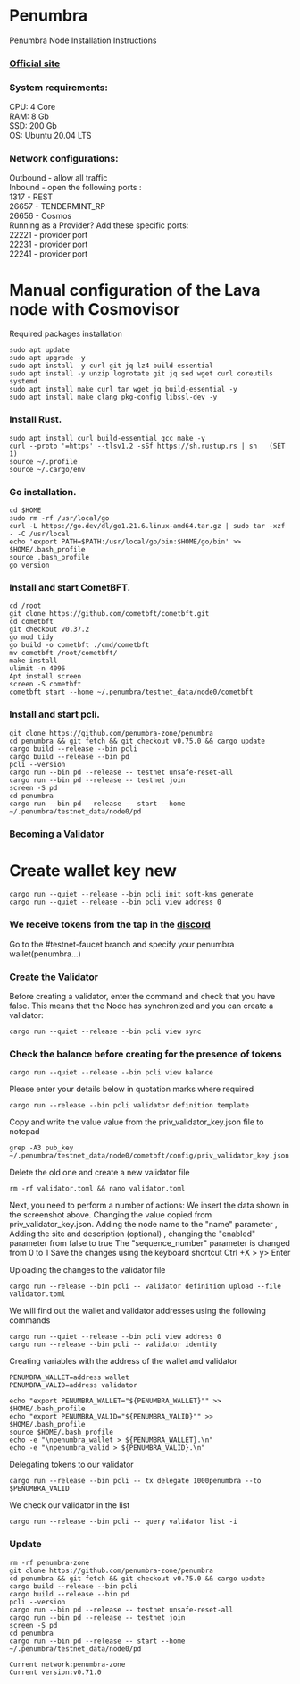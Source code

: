 # Penumbra

Penumbra Node Installation Instructions </br>
### [Official site](https://protocol.penumbra.zone/main/index.html)

### System requirements: </br>
CPU: 4 Core </br>
RAM: 8 Gb </br>
SSD: 200 Gb </br>
OS: Ubuntu 20.04 LTS </br>

### Network configurations: </br>
Outbound - allow all traffic </br>
Inbound - open the following ports :</br>
1317 - REST </br>
26657 - TENDERMINT_RP </br>
26656 - Cosmos </br>
Running as a Provider? Add these specific ports: </br>
22221 - provider port </br>
22231 - provider port </br>
22241 - provider port </br>
    
# Manual configuration of the Lava node with Cosmovisor
Required packages installation </br>
```
sudo apt update
sudo apt upgrade -y
sudo apt install -y curl git jq lz4 build-essential
sudo apt install -y unzip logrotate git jq sed wget curl coreutils systemd
sudo apt install make curl tar wget jq build-essential -y
sudo apt install make clang pkg-config libssl-dev -y 
```


### Install Rust.
```
sudo apt install curl build-essential gcc make -y
curl --proto '=https' --tlsv1.2 -sSf https://sh.rustup.rs | sh   (SET 1)
source ~/.profile
source ~/.cargo/env
```

### Go installation.
```
cd $HOME
sudo rm -rf /usr/local/go
curl -L https://go.dev/dl/go1.21.6.linux-amd64.tar.gz | sudo tar -xzf - -C /usr/local
echo 'export PATH=$PATH:/usr/local/go/bin:$HOME/go/bin' >> $HOME/.bash_profile
source .bash_profile
go version
```

### Install and start CometBFT.
```
cd /root
git clone https://github.com/cometbft/cometbft.git
cd cometbft
git checkout v0.37.2
go mod tidy
go build -o cometbft ./cmd/cometbft
mv cometbft /root/cometbft/
make install
ulimit -n 4096
Apt install screen
screen -S cometbft
cometbft start --home ~/.penumbra/testnet_data/node0/cometbft
```

### Install and start pcli.
```
git clone https://github.com/penumbra-zone/penumbra
cd penumbra && git fetch && git checkout v0.75.0 && cargo update
cargo build --release --bin pcli
cargo build --release --bin pd
pcli --version
cargo run --bin pd --release -- testnet unsafe-reset-all
cargo run --bin pd --release -- testnet join
screen -S pd
cd penumbra
cargo run --bin pd --release -- start --home ~/.penumbra/testnet_data/node0/pd
```

### Becoming a Validator

# Create wallet key new
```
cargo run --quiet --release --bin pcli init soft-kms generate
cargo run --quiet --release --bin pcli view address 0
```

### We receive tokens from the tap in the [discord](https://discord.gg/YSkrnprKMk)

Go to the #testnet-faucet branch and specify your penumbra wallet(penumbra...)

### Create the Validator

Before creating a validator, enter the command and check that you have false. This means that the Node has synchronized and you can create a validator:
```
cargo run --quiet --release --bin pcli view sync
```

### Check the balance before creating for the presence of tokens
```
cargo run --quiet --release --bin pcli view balance
```

Please enter your details below in quotation marks where required

```
cargo run --release --bin pcli validator definition template
```
Copy and write the value value from the priv_validator_key.json file to notepad
```
grep -A3 pub_key ~/.penumbra/testnet_data/node0/cometbft/config/priv_validator_key.json
```
Delete the old one and create a new validator file
```
rm -rf validator.toml && nano validator.toml
```

Next, you need to perform a number of actions:
We insert the data shown in the screenshot above.
Changing the value copied from priv_validator_key.json.
Adding the node name to the "name" parameter
, Adding the site and description (optional)
, changing the "enabled" parameter from false to true
The "sequence_number" parameter is changed from 0 to 1
Save the changes using the keyboard shortcut Ctrl +X > y> Enter

Uploading the changes to the validator file
```
cargo run --release --bin pcli -- validator definition upload --file validator.toml
```

We will find out the wallet and validator addresses using the following commands
```
cargo run --quiet --release --bin pcli view address 0
cargo run --release --bin pcli -- validator identity
```
Creating variables with the address of the wallet and validator
```
PENUMBRA_WALLET=address wallet
PENUMBRA_VALID=address validator

echo "export PENUMBRA_WALLET="${PENUMBRA_WALLET}"" >> $HOME/.bash_profile 
echo "export PENUMBRA_VALID="${PENUMBRA_VALID}"" >> $HOME/.bash_profile 
source $HOME/.bash_profile 
echo -e "\npenumbra_wallet > ${PENUMBRA_WALLET}.\n" 
echo -e "\npenumbra_valid > ${PENUMBRA_VALID}.\n" 
```
Delegating tokens to our validator
```
cargo run --release --bin pcli -- tx delegate 1000penumbra --to $PENUMBRA_VALID
```
We check our validator in the list
```
cargo run --release --bin pcli -- query validator list -i
```

### Update
```
rm -rf penumbra-zone
git clone https://github.com/penumbra-zone/penumbra
cd penumbra && git fetch && git checkout v0.75.0 && cargo update
cargo build --release --bin pcli
cargo build --release --bin pd
pcli --version
cargo run --bin pd --release -- testnet unsafe-reset-all
cargo run --bin pd --release -- testnet join
screen -S pd
cd penumbra
cargo run --bin pd --release -- start --home ~/.penumbra/testnet_data/node0/pd

Current network:penumbra-zone
Current version:v0.71.0
```
